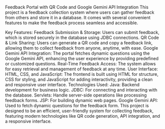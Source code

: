 Feedback Portal with QR Code and Google Gemini API Integration This project is a feedback collection system where users can gather feedback from others and store it in a database. It comes with several convenient features to make the feedback process seamless and accessible.

Key Features: Feedback Submission & Storage: Users can submit feedback, which is stored securely in the database using JDBC connections. QR Code & Link Sharing: Users can generate a QR code and copy a feedback link, allowing them to collect feedback from anyone, anytime, with ease. Google Gemini API Integration: The portal fetches dynamic questions using the Google Gemini API, enhancing the user experience by providing predefined or customized questions. Real-Time Feedback Access: The system allows for easy retrieval and management of feedback at any time. User Interface: HTML, CSS, and JavaScript: The frontend is built using HTML for structure, CSS for styling, and JavaScript for adding interactivity, providing a clean and responsive user interface. Technologies Used: Java: Backend development for business logic. JDBC: For connecting and interacting with the database. Servlets: Handle server-side operations like processing feedback forms. JSP: For building dynamic web pages. Google Gemini API: Used to fetch dynamic questions for the feedback form. This project is designed to be an efficient, user-friendly system for collecting feedback, featuring modern technologies like QR code generation, API integration, and a responsive interface.
